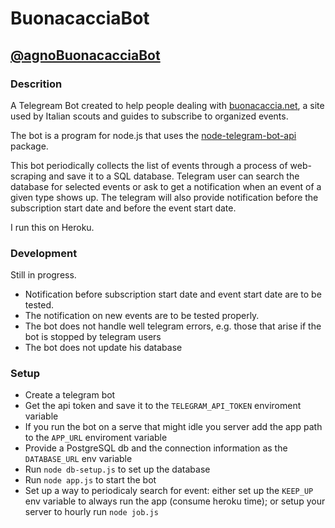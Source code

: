 BuonacacciaBot
==============

[@agnoBuonacacciaBot](https://t.me/agnoBuonacacciaBot)
-------------------------

### Descrition

A Telegream Bot created to help people dealing with [buonacaccia.net](https://buonacaccia.net/), a site used by Italian scouts and guides to subscribe to organized events.

The bot is a program for node.js that uses the [node-telegram-bot-api](https://github.com/yagop/node-telegram-bot-api/) package.

This bot periodically collects the list of events through a process of web-scraping and save it to a SQL database. Telegram user can search the database for selected events or ask to get a notification when an event of a given type shows up. The telegram will also provide notification before the subscription start date and before the event start date.

I run this on Heroku.

### Development

Still in progress.

- Notification before subscription start date and event start date are to be tested.
- The notification on new events are to be tested properly.
- The bot does not handle well telegram errors, e.g. those that arise if the bot is stopped by telegram users
- The bot does not update his database

### Setup

- Create a telegram bot
- Get the api token and save it to the `TELEGRAM_API_TOKEN` enviroment variable
- If you run the bot on a serve that might idle you server add the app path to the `APP_URL` enviroment variable
- Provide a PostgreSQL db and the connection information as the `DATABASE_URL` env variable
- Run `node db-setup.js` to set up the database
- Run `node app.js` to start the bot
- Set up a way to periodicaly search for event: either set up the `KEEP_UP` env variable to always run the app (consume heroku time); or setup your server to hourly run `node job.js`

